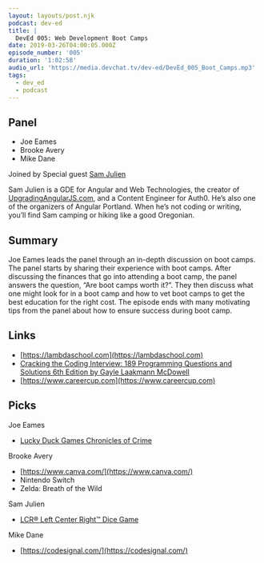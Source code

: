 ```yaml
---
layout: layouts/post.njk
podcast: dev-ed
title: |
  DevEd 005: Web Development Boot Camps
date: 2019-03-26T04:00:05.000Z
episode_number: '005'
duration: '1:02:58'
audio_url: 'https://media.devchat.tv/dev-ed/DevEd_005_Boot_Camps.mp3'
tags:
  - dev_ed
  - podcast
---
```


## Panel

- Joe Eames
- Brooke Avery
- Mike Dane

Joined by Special guest [Sam Julien](http://www.samjulien.com/)

Sam Julien is a GDE for Angular and Web Technologies, the creator of [UpgradingAngularJS.com](http://upgradingangularjs.com/), and a Content Engineer for Auth0. He’s also one of the organizers of Angular Portland. When he’s not coding or writing, you’ll find Sam camping or hiking like a good Oregonian.

## Summary

Joe Eames leads the panel through an in-depth discussion on boot camps. The panel starts by sharing their experience with boot camps. After discussing the finances that go into attending a boot camp, the panel answers the question, “Are boot camps worth it?”. They then discuss what one might look for in a boot camp and how to vet boot camps to get the best education for the right cost. The episode ends with many motivating tips from the panel about how to ensure success during boot camp.

## Links

- [https://lambdaschool.com](https://lambdaschool.com) 
- [Cracking the Coding Interview: 189 Programming Questions and Solutions 6th Edition by Gayle Laakmann McDowell](https://www.amazon.com/Cracking-Coding-Interview-Programming-Questions/dp/0984782850/ref=sr_1_2?ie=UTF8&qid=1548462018&sr=8-1&linkCode=ll1&tag=devchattv-20&linkId=f06bfe7482dca8bb751ed6d7cc86e2ab&language=en_US)
- [https://www.careercup.com](https://www.careercup.com)

## Picks

Joe Eames

- [Lucky Duck Games Chronicles of Crime](https://www.amazon.com/Lucky-Duck-Games-Chronicles-Crime/dp/B07CN8TJDQ/ref=sr_1_1?ie=UTF8&qid=1548462018&sr=8-1&linkCode=ll1&tag=devchattv-20&linkId=f06bfe7482dca8bb751ed6d7cc86e2ab&language=en_US)

Brooke Avery

- [https://www.canva.com/](https://www.canva.com/)
- Nintendo Switch
- Zelda: Breath of the Wild

Sam Julien

- [LCR® Left Center Right™ Dice Game](https://www.amazon.com/LCR%C2%AE-Left-Center-RightTM-Dice/dp/B003I64OT6/ref=sr_1_3?ie=UTF8&qid=1548462018&sr=8-1&linkCode=ll1&tag=devchattv-20&linkId=f06bfe7482dca8bb751ed6d7cc86e2ab&language=en_US)

Mike Dane

- [https://codesignal.com/](https://codesignal.com/)
